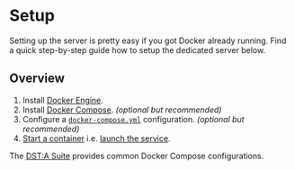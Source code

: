 # Setup

Setting up the server is pretty easy if you got Docker already running.
Find a quick step-by-step guide how to setup the dedicated server below.

## Overview

1. Install [Docker Engine][engine-setup].
2. Install [Docker Compose][compose-setup]. *(optional but recommended)*
3. Configure a [`docker-compose.yml`][compose-file] configuration. *(optional but recommended)*
4. [Start a container][engine-run] i.e. [launch the service][compose-up].

The [DST:A Suite][suite] provides common Docker Compose configurations.

[engine-setup]: https://docs.docker.com/engine/installation/
[compose-setup]: https://docs.docker.com/compose/install/
[engine-run]: https://docs.docker.com/engine/reference/run/
[compose-up]: https://docs.docker.com/compose/reference/up/
[compose-file]: https://docs.docker.com/compose/compose-file/
[suite]: https://github.com/dst-academy/suite/
